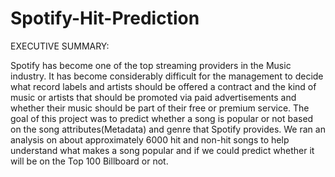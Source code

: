 # Spotify-Hit-Prediction

EXECUTIVE SUMMARY:

Spotify has become one of the top streaming providers in the Music industry. It has become considerably difficult for the management to decide what record labels and artists should be offered a contract and the kind of music or artists that should be promoted via paid advertisements and whether their music should be part of their free or premium service. 
The goal of this project was to predict whether a song is popular or not based on the song attributes(Metadata) and genre that Spotify provides. We ran an analysis on about approximately 6000 hit and non-hit songs to help understand what makes a song popular and if we could predict whether it will be on the Top 100 Billboard or not. 
